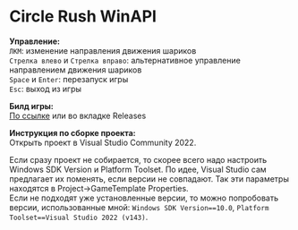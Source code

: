 # Circle Rush WinAPI

**Управление:**  
`ЛКМ`: изменение направления движения шариков  
`Стрелка влево` и `Стрелка вправо`: альтернативное управление направлением движения шариков  
`Space` и `Enter`: перезапуск игры  
`Esc`: выход из игры

**Билд игры:**  
[По ссылке](https://github.com/undefinedhorizons/Circle-Rush-WinAPI/releases/download/0.2/Circle-Rush-WinAPI.0.2.exe) или во вкладке Releases

**Инструкция по сборке проекта:**  
Открыть проект в Visual Studio Community 2022.

Если сразу проект не собирается, то скорее всего надо настроить Windows SDK Version и Platform Toolset. По идее, Visual Studio сам предлагает их поменять, если версии не совпадают. Так эти параметры находятся в Project->GameTemplate Properties.  
Если не подходят уже установленные версии, то можно попробовать версии, использованные мной: `Windows SDK Version==10.0`, `Platform Toolset==Visual Studio 2022 (v143)`.
